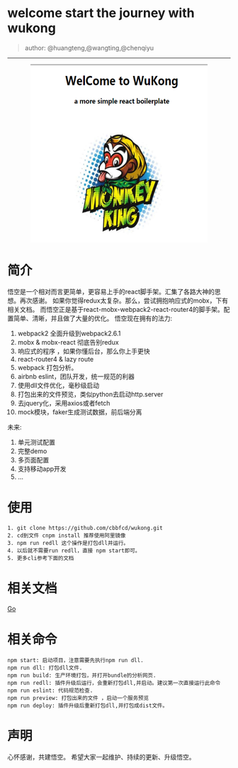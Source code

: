 # welcome start the journey with wukong
> author: @huangteng,@wangting,@chenqiyu
***

<div align=center>
    <img src="./docs/wukong.PNG" width="400" height="400" alt="wukong-index"/>
</div>

# 简介

悟空是一个相对而言更简单，更容易上手的react脚手架。汇集了各路大神的思想。再次感谢。
如果你觉得redux太复杂。那么，尝试拥抱响应式的mobx，下有相关文档。
而悟空正是基于react-mobx-webpack2-react-router4的脚手架。配置简单、清晰，并且做了大量的优化。
悟空现在拥有的法力:
1. webpack2 全面升级到webpack2.6.1
2. mobx & mobx-react 彻底告别redux
3. 响应式的程序 ，如果你懂后台，那么你上手更快
4. react-router4 & lazy route
5. webpack 打包分析。
6. airbnb eslint，团队开发，统一规范的利器
7. 使用dll文件优化，毫秒级启动
8. 打包出来的文件预览，类似python去启动http.server
9. 去jquery化，采用axios或者fetch
10. mock模块，faker生成测试数据，前后端分离


未来:
1. 单元测试配置
2. 完整demo
3. 多页面配置
4. 支持移动app开发
5. ...

# 使用
```
1. git clone https://github.com/cbbfcd/wukong.git
2. cd到文件 cnpm install 推荐使用阿里镜像
3. npm run redll 这个操作是打包dll并运行。
4. 以后就不需要run redll，直接 npm start即可。
5. 更多cli参考下面的文档
```


# 相关文档
<a href="./docs/doc.mdown">Go</a>

# 相关命令
```
npm start: 启动项目，注意需要先执行npm run dll.
npm run dll: 打包dll文件.
npm run build: 生产环境打包，并打开bundle的分析网页.
npm run redll: 插件升级后运行，会重新打包dll,并启动。建议第一次直接运行此命令
npm run eslint: 代码规范检查.
npm run preview: 打包出来的文件 ，启动一个服务预览
npm run deploy: 插件升级后重新打包dll,并打包成dist文件。
```

# 声明
心怀感谢，共建悟空。
希望大家一起维护、持续的更新、升级悟空。




